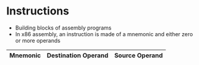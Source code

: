 
# Instructions
- Building blocks of assembly programs
- In x86 assembly, an instruction is made of a mnemonic and either zero or more operands

|Mnemonic|Destination Operand|Source Operand
|-----------|---------------|-|